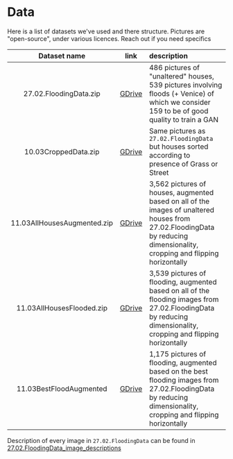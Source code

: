 # Data

Here is a list of datasets we've used and there structure. Pictures are "open-source", under various licences. Reach out if you need specifics

|      Dataset name      |                                     link                                     | description                                                                                                                                     |
| :--------------------: | :--------------------------------------------------------------------------: | :---------------------------------------------------------------------------------------------------------------------------------------------- |
| 27.02.FloodingData.zip | [GDrive](https://drive.google.com/file/d/1QFjBtzZ6XpLEXgqjd9_Bdz__QmV5m-TW)  | 486 pictures of "unaltered" houses,   539 pictures involving floods (+ Venice)  of   which we consider 159 to be of good quality to train a GAN |
|  10.03CroppedData.zip  | [GDrive](https://drive.google.com/open?id=1yORz3AmiFI8GKwFdEZ3qFqbaEVN37O41) | Same pictures as `27.02.FloodingData` but houses sorted according to presence of Grass or Street                                                |
| 11.03AllHousesAugmented.zip | [GDrive](https://drive.google.com/file/d/1K195Qz_dsqqMIlbqNkiZ8zoUik5W7F5G)  | 3,562 pictures of houses, augmented based on all of the images of unaltered houses from 27.02.FloodingData by reducing dimensionality, cropping and flipping horizontally  |
| 11.03AllHousesFlooded.zip  | [GDrive](https://drive.google.com/file/d/1aY27R6tdoJzk6FLVPsacb0p6k1gMDThL) |  3,539 pictures of flooding, augmented based on all of the flooding images from 27.02.FloodingData by reducing dimensionality, cropping and flipping horizontally   |
| 11.03BestFloodAugmented    | [GDrive](https://drive.google.com/file/d/1Z8ns2Y2xK_ZUXimG5zRVFmlyJGu2bUoy) | 1,175 pictures of flooding, augmented based on the best flooding images from 27.02.FloodingData by reducing dimensionality, cropping and flipping horizontally  |

Description of every image in `27.02.FloodingData` can be found in [27.02.FloodingData_image_descriptions](27.02.FloodingData_image_descriptions.txt)